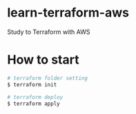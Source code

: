 # learn-terraform-aws
Study to Terraform with AWS

# How to start
``` bash
# terraform folder setting
$ terraform init

# terraform deploy
$ terraform apply
```
